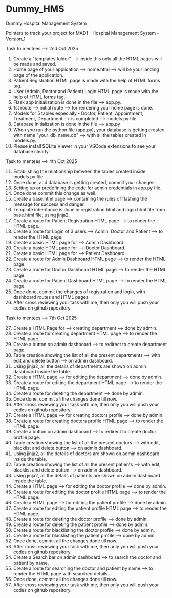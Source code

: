 # Dummy_HMS
Dummy Hospital Management System

Pointers to track your project for MAD1 - Hospital Management System - Version_1

Task to mentees --> 2nd Oct 2025

1. Create a "templates folder" --> inside this only all the HTML pages will be made and saved.
2. Home page of your application --> home.html --> will be your landing page of the application.
3. Patient Registration HTML page is made with the help of HTML forms tag.
4. User (Admin, Doctor and Patient) Login HTML page is made with the help of HTML forms tag.
5. Flask app initialization is done in the file --> app.py.
6. 1st route --> initial route --> for rendering your home page is done.
7. Models for 5 tables especially - Doctor, Patient, Appointment, Treatment, Department --> is completed --> models.py file.
8. Database Initialization is done in the file --> app.py
9. When you run the python file (app.py), your database is getting created with name "your_db_name.db" --> with all the tables created in models.py.
10. Please install SQLite Viewer in your VSCode extensions to see your database clearly.
 

Task to mentees --> 4th Oct 2025

11. Establishing the relationship between the tables created inside models.py file.
12. Once done, and database is getting created, commit your changes.
13. Setting up or predefining the code for admin credentials in app.py file.
14. Once done commit this change as well.
15. Create a base.html page --> containing the rules of flashing the message for success and danger.
16. Template inheritance is done in registration.html and login.html file from base.html file, using jinja2.
17. Create a route for Patient Registration HTML page --> to render the HTML page.
18. Create a route for Login of 3 users --> Admin, Doctor and Patient --> to render the HTML page.
19. Create a basic HTML page for --> Admin Dashboard.
20. Create a basic HTML page for --> Doctor Dashboard.
21. Create a basic HTML page for --> Patient Dashboard.
22. Create a route for Admin Dashboard HTML page --> to render the HTML page.
23. Create a route for Doctor Dashboard HTML page --> to render the HTML page.
24. Create a route for Patient Dashboard HTML page --> to render the HTML page.
25. Once done, commit the changes of registration and login, with dashboard routes and HTML pages.
26. After cross reviewing your task with me, then only you will push your codes on github repository.


Task to mentees --> 7th Oct 2025

27. Create a HTML Page for --> creating department --> done by admin.
28. Create a route for creating department HTML page --> to render the HTML page.
29. Create a button on admin dashboard --> to redirect to create department page.
30. Table creation showing the list of all the present departments --> with edit and delete button --> on admin dashboard.
31. Using jinja2, all the details of departments are shown on admin dashboard inside the table.
32. Create a HTML page --> for editing the department --> done by  admin.
33. Create a route for editing the department HTML page --> to render the HTML page.
34. Create a route for deleting the department --> done by  admin.
35. Once done, commit all the changes done till now.
36. After cross reviewing your task with me, then only you will push your codes on github repository.
37. Create a HTML page --> for creating doctors profile --> done by  admin.
38. Create a route for creating doctors profile HTML page --> to render the HTML page.
39. Create a button on admin dashboard --> to redirect to create doctor profile page.
40. Table creation showing the list of all the present doctors --> with edit, blacklist and delete button --> on admin dashboard.
41. Using jinja2, all the details of doctors are shown on admin dashboard inside the table.
42. Table creation showing the list of all the present patients --> with edit, blacklist and delete button --> on admin dashboard.
43. Using jinja2, all the details of patients are shown on admin dashboard inside the table.
44. Create a HTML page --> for editing the doctor profile --> done by  admin.
45. Create a route for editing the doctor profile HTML page --> to render the HTML page.
46. Create a HTML page --> for editing the patient profile --> done by  admin.
47. Create a route for editing the patient profile HTML page --> to render the HTML page.
48. Create a route for deleting the doctor profile --> done by  admin.
49. Create a route for deleting the patient profile --> done by  admin.
50. Create a route for blacklisting the doctor profile --> done by  admin.
51. Create a route for blacklisting the patient profile --> done by  admin.
52. Once done, commit all the changes done till now.
53. After cross reviewing your task with me, then only you will push your codes on github repository.
54. Create a Search bar on admin dashboard --> to search the doctor and patient by name.
55. Create a route for searching the doctor and patient by name --> to render the HTML page with searched details.
56. Once done, commit all the changes done till now.
57. After cross reviewing your task with me, then only you will push your codes on github repository.